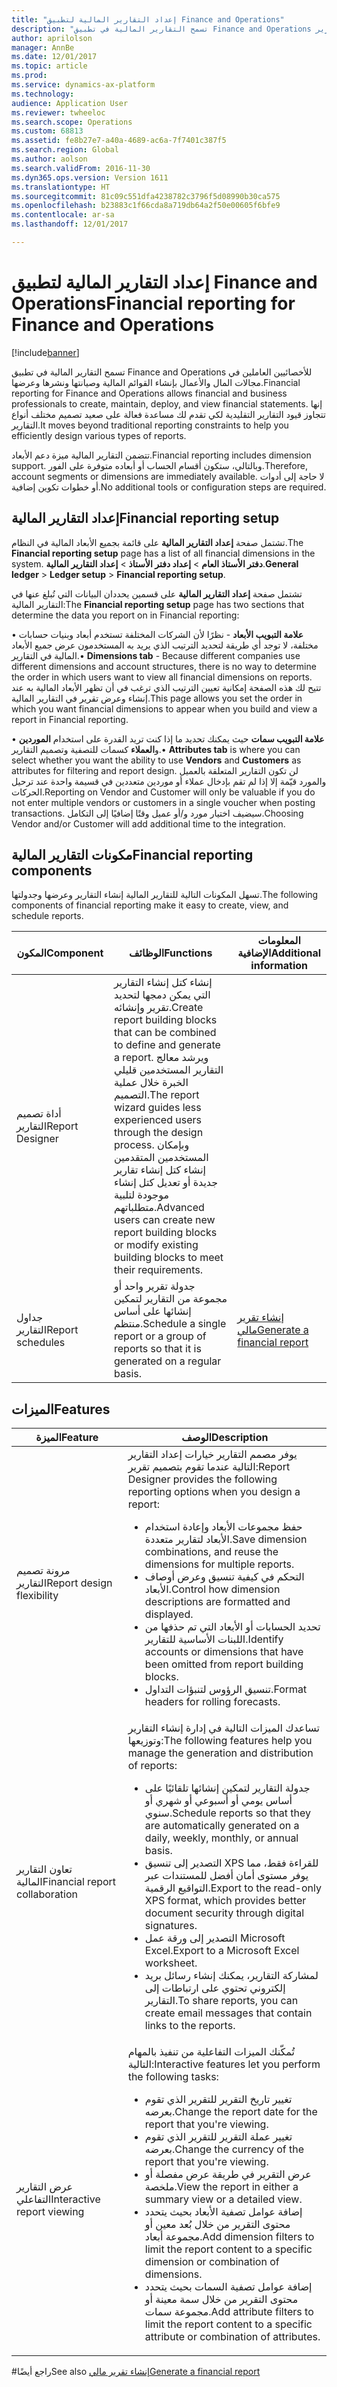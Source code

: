 ```yaml
---
title: "إعداد التقارير المالية لتطبيق Finance and Operations"
description: "تسمح التقارير المالية في تطبيق Finance and Operations للأخصائيين العاملين في مجالات المال والأعمال بإنشاء القوائم المالية وصيانتها ونشرها وعرضها. إنها تتجاوز قيود التقارير التقليدية لكي تقدم لك مساعدة فعالة على صعيد تصميم مختلف أنواع التقارير."
author: aprilolson
manager: AnnBe
ms.date: 12/01/2017
ms.topic: article
ms.prod: 
ms.service: dynamics-ax-platform
ms.technology: 
audience: Application User
ms.reviewer: twheeloc
ms.search.scope: Operations
ms.custom: 68813
ms.assetid: fe8b27e7-a40a-4689-ac6a-7f7401c387f5
ms.search.region: Global
ms.author: aolson
ms.search.validFrom: 2016-11-30
ms.dyn365.ops.version: Version 1611
ms.translationtype: HT
ms.sourcegitcommit: 81c09c551dfa4238782c3796f5d08990b30ca575
ms.openlocfilehash: b23883c1f66cda8a719db64a2f50e00605f6bfe9
ms.contentlocale: ar-sa
ms.lasthandoff: 12/01/2017

---
```


# <a name="financial-reporting-for-finance-and-operations"></a><span data-ttu-id="c9980-104">إعداد التقارير المالية لتطبيق Finance and Operations</span><span class="sxs-lookup"><span data-stu-id="c9980-104">Financial reporting for Finance and Operations</span></span>

[!include[banner](../includes/banner.md)]


<span data-ttu-id="c9980-105">تسمح التقارير المالية في تطبيق Finance and Operations للأخصائيين العاملين في مجالات المال والأعمال بإنشاء القوائم المالية وصيانتها ونشرها وعرضها.</span><span class="sxs-lookup"><span data-stu-id="c9980-105">Financial reporting for Finance and Operations allows financial and business professionals to create, maintain, deploy, and view financial statements.</span></span> <span data-ttu-id="c9980-106">إنها تتجاوز قيود التقارير التقليدية لكي تقدم لك مساعدة فعالة على صعيد تصميم مختلف أنواع التقارير.</span><span class="sxs-lookup"><span data-stu-id="c9980-106">It moves beyond traditional reporting constraints to help you efficiently design various types of reports.</span></span>

<span data-ttu-id="c9980-107">تتضمن التقارير المالية ميزة دعم الأبعاد.</span><span class="sxs-lookup"><span data-stu-id="c9980-107">Financial reporting includes dimension support.</span></span> <span data-ttu-id="c9980-108">وبالتالي، ستكون أقسام الحساب أو أبعاده متوفرة على الفور.</span><span class="sxs-lookup"><span data-stu-id="c9980-108">Therefore, account segments or dimensions are immediately available.</span></span> <span data-ttu-id="c9980-109">لا حاجة إلى أدوات أو خطوات تكوين إضافية.</span><span class="sxs-lookup"><span data-stu-id="c9980-109">No additional tools or configuration steps are required.</span></span>

## <a name="financial-reporting-setup"></a><span data-ttu-id="c9980-110">إعداد التقارير المالية</span><span class="sxs-lookup"><span data-stu-id="c9980-110">Financial reporting setup</span></span>
<span data-ttu-id="c9980-111">تشتمل صفحة **إعداد التقارير المالية** على قائمة بجميع الأبعاد المالية في النظام.</span><span class="sxs-lookup"><span data-stu-id="c9980-111">The **Financial reporting setup** page has a list of all financial dimensions in the system.</span></span> <span data-ttu-id="c9980-112">**دفتر الأستاذ العام** > **إعداد دفتر الأستاذ** > **إعداد التقارير المالية**.</span><span class="sxs-lookup"><span data-stu-id="c9980-112">**General ledger** > **Ledger setup** > **Financial reporting setup**.</span></span> 

<span data-ttu-id="c9980-113">تشتمل صفحة **إعداد التقارير المالية** على قسمين يحددان البيانات التي تُبلغ عنها في التقارير المالية:</span><span class="sxs-lookup"><span data-stu-id="c9980-113">The **Financial reporting setup** page has two sections that determine the data you report on in Financial reporting:</span></span>

<span data-ttu-id="c9980-114">• **علامة التبويب الأبعاد** - نظرًا لأن الشركات المختلفة تستخدم أبعاد وبنيات حسابات مختلفة، لا توجد أي طريقة لتحديد الترتيب الذي يريد به المستخدمون عرض جميع الأبعاد المالية في التقارير.</span><span class="sxs-lookup"><span data-stu-id="c9980-114">•   **Dimensions tab** - Because different companies use different dimensions and account structures, there is no way to determine the order in which users want to view all financial dimensions on reports.</span></span> <span data-ttu-id="c9980-115">تتيح لك هذه الصفحة إمكانية تعيين الترتيب الذي ترغب في أن تظهر الأبعاد المالية به عند إنشاء وعرض تقرير في التقارير المالية.</span><span class="sxs-lookup"><span data-stu-id="c9980-115">This page allows you set the order in which you want financial dimensions to appear when you build and view a report in Financial reporting.</span></span>

<span data-ttu-id="c9980-116">• **علامة التبويب سمات** حيث يمكنك تحديد ما إذا كنت تريد القدرة على استخدام **الموردين** و**العملاء** كسمات للتصفية وتصميم التقارير.</span><span class="sxs-lookup"><span data-stu-id="c9980-116">•   **Attributes tab** is where you can select whether you want the ability to use **Vendors** and **Customers** as attributes for filtering and report design.</span></span> <span data-ttu-id="c9980-117">لن تكون التقارير المتعلقة بالعميل والمورد قيّمة إلا إذا لم تقم بإدخال عملاء أو موردين متعددين في قسيمة واحدة عند ترحيل الحركات.</span><span class="sxs-lookup"><span data-stu-id="c9980-117">Reporting on Vendor and Customer will only be valuable if you do not enter multiple vendors or customers in a single voucher when posting transactions.</span></span> <span data-ttu-id="c9980-118">سيضيف اختيار مورد و/أو عميل وقتًا إضافيًا إلى التكامل.</span><span class="sxs-lookup"><span data-stu-id="c9980-118">Choosing Vendor and/or Customer will add additional time to the integration.</span></span>



## <a name="financial-reporting-components"></a><span data-ttu-id="c9980-119">مكونات التقارير المالية</span><span class="sxs-lookup"><span data-stu-id="c9980-119">Financial reporting components</span></span>
<span data-ttu-id="c9980-120">تسهل المكونات التالية للتقارير المالية إنشاء التقارير وعرضها وجدولتها.</span><span class="sxs-lookup"><span data-stu-id="c9980-120">The following components of financial reporting make it easy to create, view, and schedule reports.</span></span>

| <span data-ttu-id="c9980-121">المكون</span><span class="sxs-lookup"><span data-stu-id="c9980-121">Component</span></span>        | <span data-ttu-id="c9980-122">الوظائف</span><span class="sxs-lookup"><span data-stu-id="c9980-122">Functions</span></span>                                                                                                                                                                                                                                                                           | <span data-ttu-id="c9980-123">المعلومات الإضافية</span><span class="sxs-lookup"><span data-stu-id="c9980-123">Additional information</span></span>                                                                          |
|------------------|-------------------------------------------------------------------------------------------------------------------------------------------------------------------------------------------------------------------------------------------------------------------------------------|-------------------------------------------------------------------------------------------------|
| <span data-ttu-id="c9980-124">أداة تصميم التقارير</span><span class="sxs-lookup"><span data-stu-id="c9980-124">Report Designer</span></span>  | <span data-ttu-id="c9980-125">إنشاء كتل إنشاء التقارير التي يمكن دمجها لتحديد تقرير وإنشائه.</span><span class="sxs-lookup"><span data-stu-id="c9980-125">Create report building blocks that can be combined to define and generate a report.</span></span> <span data-ttu-id="c9980-126">ويرشد معالج التقارير المستخدمين قليلي الخبرة خلال عملية التصميم.</span><span class="sxs-lookup"><span data-stu-id="c9980-126">The report wizard guides less experienced users through the design process.</span></span> <span data-ttu-id="c9980-127">وبإمكان المستخدمين المتقدمين إنشاء كتل إنشاء تقارير جديدة أو تعديل كتل إنشاء موجودة لتلبية متطلباتهم.</span><span class="sxs-lookup"><span data-stu-id="c9980-127">Advanced users can create new report building blocks or modify existing building blocks to meet their requirements.</span></span> |                                                                                                 |
| <span data-ttu-id="c9980-128">جداول التقارير</span><span class="sxs-lookup"><span data-stu-id="c9980-128">Report schedules</span></span> | <span data-ttu-id="c9980-129">جدولة تقرير واحد أو مجموعة من التقارير لتمكين إنشائها على أساس منتظم.</span><span class="sxs-lookup"><span data-stu-id="c9980-129">Schedule a single report or a group of reports so that it is generated on a regular basis.</span></span>                                                                                                                                                                                          | [<span data-ttu-id="c9980-130">إنشاء تقرير مالي</span><span class="sxs-lookup"><span data-stu-id="c9980-130">Generate a financial report</span></span>](generate-financial-report.md) |

## <a name="features"></a><span data-ttu-id="c9980-131">الميزات</span><span class="sxs-lookup"><span data-stu-id="c9980-131">Features</span></span>
<table>
<thead>
<tr class="header">
<th><span data-ttu-id="c9980-132">الميزة</span><span class="sxs-lookup"><span data-stu-id="c9980-132">Feature</span></span></th>
<th><span data-ttu-id="c9980-133">‏‏الوصف</span><span class="sxs-lookup"><span data-stu-id="c9980-133">Description</span></span></th>
</tr>
</thead>
<tbody>
<tr class="odd">
<td><span data-ttu-id="c9980-134">مرونة تصميم التقارير</span><span class="sxs-lookup"><span data-stu-id="c9980-134">Report design flexibility</span></span></td>
<td><span data-ttu-id="c9980-135">يوفر مصمم التقارير خيارات إعداد التقارير التالية عندما تقوم بتصميم تقرير:</span><span class="sxs-lookup"><span data-stu-id="c9980-135">Report Designer provides the following reporting options when you design a report:</span></span>
<ul>
<li><span data-ttu-id="c9980-136">حفظ مجموعات الأبعاد وإعادة استخدام الأبعاد لتقارير متعددة.</span><span class="sxs-lookup"><span data-stu-id="c9980-136">Save dimension combinations, and reuse the dimensions for multiple reports.</span></span></li>
<li><span data-ttu-id="c9980-137">التحكم في كيفية تنسيق وعرض أوصاف الأبعاد.</span><span class="sxs-lookup"><span data-stu-id="c9980-137">Control how dimension descriptions are formatted and displayed.</span></span></li>
<li><span data-ttu-id="c9980-138">تحديد الحسابات أو الأبعاد التي تم حذفها من اللبنات الأساسية للتقارير.</span><span class="sxs-lookup"><span data-stu-id="c9980-138">Identify accounts or dimensions that have been omitted from report building blocks.</span></span></li>
<li><span data-ttu-id="c9980-139">تنسيق الرؤوس لتنبؤات التداول.</span><span class="sxs-lookup"><span data-stu-id="c9980-139">Format headers for rolling forecasts.</span></span></li>
</ul></td>
</tr>
<tr class="even">
<td><span data-ttu-id="c9980-140">تعاون التقارير المالية</span><span class="sxs-lookup"><span data-stu-id="c9980-140">Financial report collaboration</span></span></td>
<td><span data-ttu-id="c9980-141">تساعدك الميزات التالية في إدارة إنشاء التقارير وتوزيعها:</span><span class="sxs-lookup"><span data-stu-id="c9980-141">The following features help you manage the generation and distribution of reports:</span></span>
<ul>
<li><span data-ttu-id="c9980-142">جدولة التقارير لتمكين إنشائها تلقائيًا على أساس يومي أو أسبوعي أو شهري أو سنوي.</span><span class="sxs-lookup"><span data-stu-id="c9980-142">Schedule reports so that they are automatically generated on a daily, weekly, monthly, or annual basis.</span></span></li>
<li><span data-ttu-id="c9980-143">التصدير إلى تنسيق XPS للقراءة فقط، مما يوفر مستوى أمان أفضل للمستندات عبر التواقيع الرقمية.</span><span class="sxs-lookup"><span data-stu-id="c9980-143">Export to the read-only XPS format, which provides better document security through digital signatures.</span></span></li>
<li><span data-ttu-id="c9980-144">التصدير إلى ورقة عمل Microsoft Excel.</span><span class="sxs-lookup"><span data-stu-id="c9980-144">Export to a Microsoft Excel worksheet.</span></span></li>
<li><span data-ttu-id="c9980-145">لمشاركة التقارير، يمكنك إنشاء رسائل بريد إلكتروني تحتوي على ارتباطات إلى التقارير.</span><span class="sxs-lookup"><span data-stu-id="c9980-145">To share reports, you can create email messages that contain links to the reports.</span></span></li>
</ul></td>
</tr>
<tr class="odd">
<td><span data-ttu-id="c9980-146">عرض التقارير التفاعلي</span><span class="sxs-lookup"><span data-stu-id="c9980-146">Interactive report viewing</span></span></td>
<td><span data-ttu-id="c9980-147">تُمكّنك الميزات التفاعلية من تنفيذ بالمهام التالية:</span><span class="sxs-lookup"><span data-stu-id="c9980-147">Interactive features let you perform the following tasks:</span></span>
<ul>
<li><span data-ttu-id="c9980-148">تغيير تاريخ التقرير للتقرير الذي تقوم بعرضه.</span><span class="sxs-lookup"><span data-stu-id="c9980-148">Change the report date for the report that you're viewing.</span></span></li>
<li><span data-ttu-id="c9980-149">تغيير عملة التقرير للتقرير الذي تقوم بعرضه.</span><span class="sxs-lookup"><span data-stu-id="c9980-149">Change the currency of the report that you're viewing.</span></span></li>
<li><span data-ttu-id="c9980-150">عرض التقرير في طريقة عرض مفصلة أو ملخصة.</span><span class="sxs-lookup"><span data-stu-id="c9980-150">View the report in either a summary view or a detailed view.</span></span></li>
<li><span data-ttu-id="c9980-151">إضافة عوامل تصفية الأبعاد بحيث يتحدد محتوى التقرير من خلال بُعد معين أو مجموعة أبعاد.</span><span class="sxs-lookup"><span data-stu-id="c9980-151">Add dimension filters to limit the report content to a specific dimension or combination of dimensions.</span></span></li>
<li><span data-ttu-id="c9980-152">إضافة عوامل تصفية السمات بحيث يتحدد محتوى التقرير من خلال سمة معينة أو مجموعة سمات.</span><span class="sxs-lookup"><span data-stu-id="c9980-152">Add attribute filters to limit the report content to a specific attribute or combination of attributes.</span></span></li>
</ul>
</td>
</tr>
</tbody>
</table>

#<a name="see-also"></a><span data-ttu-id="c9980-153">راجع أيضًا</span><span class="sxs-lookup"><span data-stu-id="c9980-153">See also</span></span>
[<span data-ttu-id="c9980-154">إنشاء تقرير مالي</span><span class="sxs-lookup"><span data-stu-id="c9980-154">Generate a financial report</span></span>](generate-financial-report.md)





